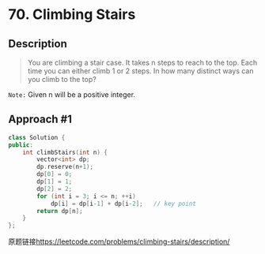 # 70. Climbing Stairs
## Description
>You are climbing a stair case. It takes n steps to reach to the top.
Each time you can either climb 1 or 2 steps. In how many distinct ways can you climb to the top?

`Note:` Given n will be a positive integer.

## Approach #1 
```C++
class Solution {
public:
    int climbStairs(int n) {
        vector<int> dp;
        dp.reserve(n+1);
        dp[0] = 0;
        dp[1] = 1;
        dp[2] = 2;
        for (int i = 3; i <= n; ++i)
            dp[i] = dp[i-1] + dp[i-2];   // key point
        return dp[n];
    }
};
```

原题链接<https://leetcode.com/problems/climbing-stairs/description/>